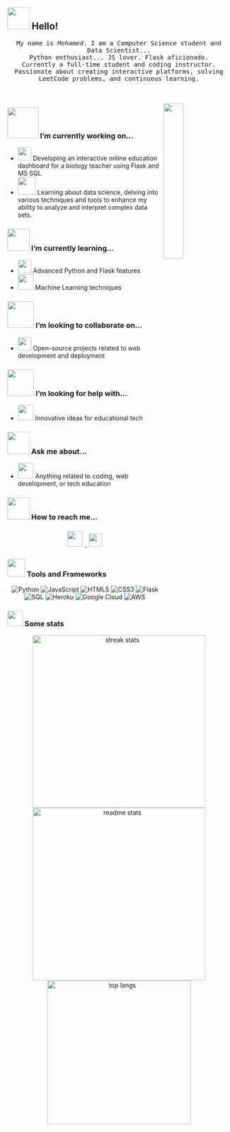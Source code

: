 ## <img src="https://raw.githubusercontent.com/alexnaiman/alexnaiman/master/resources/welcomeglitch.gif" width="50px" /> Hello!

<p align="center">
  <samp>
    My name is <em>Mohamed</em>. I am a Computer Science student and Data Scientist...
  <br/> Python enthusiast... JS lover. Flask aficionado.
    <br/> Currently a full-time student and coding instructor.
      <br/>
Passionate about creating interactive platforms, solving LeetCode problems, and continuous learning.
  </samp>
  <br/>
  <br/>
  <br/>
</p>

<img src="https://media.tenor.com/images/df8c44a1d20ab367fdcb21880985fd33/tenor.gif" align="right" width="30%"/>

### <img src="https://raw.githubusercontent.com/alexnaiman/alexnaiman/master/resources/PusheenCompute.gif" width="70px" /> I’m currently working on...
- <img src="https://raw.githubusercontent.com/alexnaiman/alexnaiman/master/resources/controller.png" width="30px" /> Developing an interactive online education dashboard for a biology teacher using Flask and MS SQL
- <img src="https://raw.githubusercontent.com/alexnaiman/alexnaiman/master/resources/3243_take_my_money.png" height="40px" /> Learning about data science, delving into various techniques and tools to enhance my ability to analyze and interpret complex data sets.
### <img src="https://raw.githubusercontent.com/alexnaiman/alexnaiman/master/resources/Confused_Dog.gif" height="50px" /> I’m currently learning...
- <img src="https://raw.githubusercontent.com/alexnaiman/alexnaiman/master/resources/functional.png" height="30px" /> Advanced Python and Flask features
- <img src="https://raw.githubusercontent.com/alexnaiman/alexnaiman/master/resources/ml.png" height="35px" /> Machine Learning techniques

### <img src="https://raw.githubusercontent.com/alexnaiman/alexnaiman/master/resources/pug_dance.gif" width="60px" /> I’m looking to collaborate on...
- <img src="https://raw.githubusercontent.com/alexnaiman/alexnaiman/master/resources/open_source.png" height="30px" /> Open-source projects related to web development and deployment

### <img src="https://raw.githubusercontent.com/alexnaiman/alexnaiman/master/resources/cool_duck.gif" width="60px" /> I’m looking for help with...
- <img src="https://raw.githubusercontent.com/alexnaiman/alexnaiman/master/resources/party_parrot.gif" height="35px" /> Innovative ideas for educational tech

### <img src="https://raw.githubusercontent.com/alexnaiman/alexnaiman/master/resources/question.png" width="50px" /> Ask me about...
- <img src="https://raw.githubusercontent.com/alexnaiman/alexnaiman/master/resources/chat.gif" height="35px" /> Anything related to coding, web development, or tech education

### <img src="https://raw.githubusercontent.com/alexnaiman/alexnaiman/master/resources/bongocat.gif" width="50px" /> How to reach me...
<p align="center">
  <a href="https://www.linkedin.com/in/mohamed-hamdy-728757282/">
    <img src="https://raw.githubusercontent.com/alexnaiman/alexnaiman/master/resources/linkedin.webp" height="35px" style="margin: 5px;" />
  </a>
  <a href="mailto:mohamed.hamdey.hafez@gmail.com">
    <img src="https://raw.githubusercontent.com/alexnaiman/alexnaiman/master/resources/gmail.png" height="30px" style="margin: 5px;" />
  </a>
</p>

### <img src="https://raw.githubusercontent.com/alexnaiman/alexnaiman/master/resources/pickaxe.png" width="40px" /> Tools and Frameworks
<p align="center">
<img src="https://img.shields.io/badge/Python-306998?style=for-the-badge&logo=python&logoColor=white&labelColor=black" alt="Python" />
<img src="https://img.shields.io/badge/JavaScript-FFDF00?style=for-the-badge&logo=javascript&logoColor=black&labelColor=black" alt="JavaScript" />
<img src="https://img.shields.io/badge/HTML5-FF6F61?style=for-the-badge&logo=html5&logoColor=white&labelColor=black" alt="HTML5" />
<img src="https://img.shields.io/badge/CSS3-264DE4?style=for-the-badge&logo=css3&logoColor=white&labelColor=black" alt="CSS3" />
<img src="https://img.shields.io/badge/Flask-3C3C3C?style=for-the-badge&logo=flask&logoColor=white&labelColor=black" alt="Flask" />
<img src="https://img.shields.io/badge/SQL-003B57?style=for-the-badge&logo=sqlite&logoColor=white&labelColor=black" alt="SQL" />
<img src="https://img.shields.io/badge/Heroku-6F2C91?style=for-the-badge&logo=heroku&logoColor=white&labelColor=black" alt="Heroku" />
<img src="https://img.shields.io/badge/Google_Cloud-005FEE?style=for-the-badge&logo=google-cloud&logoColor=white&labelColor=black" alt="Google Cloud" />
<img src="https://img.shields.io/badge/Amazon_AWS-FF9900?style=for-the-badge&logo=amazon-aws&logoColor=white&labelColor=black" alt="AWS" />


</p>

### <img src="https://raw.githubusercontent.com/alexnaiman/alexnaiman/master/resources/stats.png" width="35px" /> Some stats

<div align=center>
  <img width=390 src="https://github-readme-streak-stats-salesp07.vercel.app/?user=mohamed-hamdey&count_private=true&theme=react&border_radius=10" alt="streak stats"/>
  <img width=390 src="https://github-readme-stats-salesp07.vercel.app/api?username=mohamed-hamdey&count_private=true&show_icons=true&theme=react&rank_icon=github&border_radius=10" alt="readme stats" />
  <br/>
  <img width=325 align="center" src="https://github-readme-stats-salesp07.vercel.app/api/top-langs/?username=mohamed-hamdey&hide=HTML&langs_count=8&layout=compact&theme=react&border_radius=10&size_weight=0.5&count_weight=0.5&exclude_repo=github-readme-stats" alt="top langs" />
</div>
